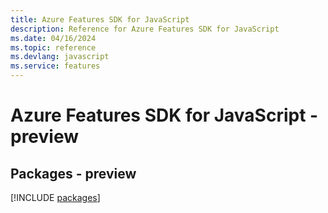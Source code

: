```yaml
---
title: Azure Features SDK for JavaScript
description: Reference for Azure Features SDK for JavaScript
ms.date: 04/16/2024
ms.topic: reference
ms.devlang: javascript
ms.service: features
---
```

# Azure Features SDK for JavaScript - preview
## Packages - preview
[!INCLUDE [packages](features-index.md)]